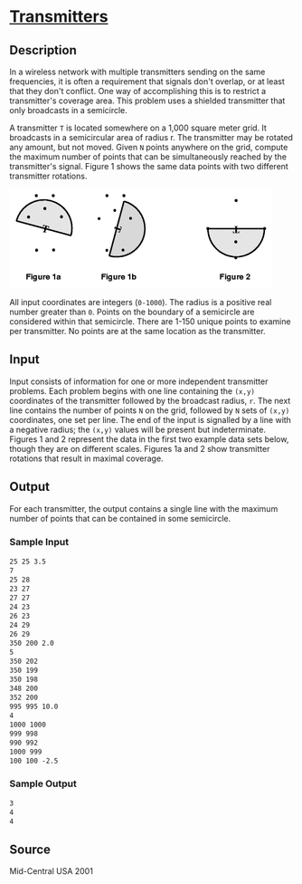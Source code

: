 # [Transmitters](http://poj.org/problem?id=1106)

## Description

In a wireless network with multiple transmitters sending on the same frequencies, it is often a requirement that signals don't overlap, or at least that they don't conflict. One way of accomplishing this is to restrict a transmitter's coverage area. This problem uses a shielded transmitter that only broadcasts in a semicircle.

A transmitter `T` is located somewhere on a 1,000 square meter grid. It broadcasts in a semicircular area of radius r. The transmitter may be rotated any amount, but not moved. Given `N` points anywhere on the grid, compute the maximum number of points that can be simultaneously reached by the transmitter's signal. Figure 1 shows the same data points with two different transmitter rotations.

![](1106_1.gif)


All input coordinates are integers (`0-1000`). The radius is a positive real number greater than `0`. Points on the boundary of a semicircle are considered within that semicircle. There are 1-150 unique points to examine per transmitter. No points are at the same location as the transmitter.

## Input

Input consists of information for one or more independent transmitter problems. Each problem begins with one line containing the `(x,y)` coordinates of the transmitter followed by the broadcast radius, `r`. The next line contains the number of points `N` on the grid, followed by `N` sets of `(x,y)` coordinates, one set per line. The end of the input is signalled by a line with a negative radius; the `(x,y)` values will be present but indeterminate. Figures 1 and 2 represent the data in the first two example data sets below, though they are on different scales. Figures 1a and 2 show transmitter rotations that result in maximal coverage.

## Output

For each transmitter, the output contains a single line with the maximum number of points that can be contained in some semicircle.

### Sample Input
```
25 25 3.5
7
25 28
23 27
27 27
24 23
26 23
24 29
26 29
350 200 2.0
5
350 202
350 199
350 198
348 200
352 200
995 995 10.0
4
1000 1000
999 998
990 992
1000 999
100 100 -2.5
```

### Sample Output
```
3
4
4
```

## Source

Mid-Central USA 2001
